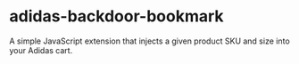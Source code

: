# adidas-backdoor-bookmark
A simple JavaScript extension that injects a given product SKU and size into your Adidas cart.

